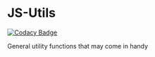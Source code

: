 # JS-Utils
[![Codacy Badge](https://api.codacy.com/project/badge/Grade/40b37a719fd14aee87f5059fc9fc8d4d)](https://app.codacy.com/app/donprolad/Utils?utm_source=github.com&utm_medium=referral&utm_content=donprolad/Utils&utm_campaign=Badge_Grade_Settings)

General utility functions that may come in handy
